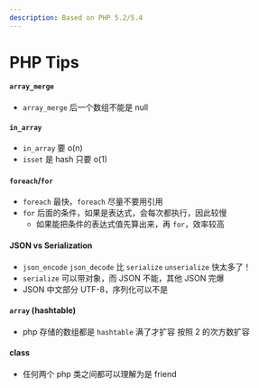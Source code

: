 ```yaml
---
description: Based on PHP 5.2/5.4
---
```


# PHP Tips

#### `array_merge`

- `array_merge` 后一个数组不能是 null

#### `in_array`

- `in_array` 要 o(n)
- `isset` 是 hash 只要 o(1)

#### `foreach`/`for`

- `foreach` 最快，`foreach` 尽量不要用引用
- `for` 后面的条件，如果是表达式，会每次都执行，因此较慢
  - 如果能把条件的表达式值先算出来，再 `for`，效率较高

#### JSON vs Serialization

- `json_encode` `json_decode` 比 `serialize` `unserialize` 快太多了！
- `serialize` 可以带对象，而 JSON 不能，其他 JSON 完爆
- JSON 中文部分 UTF-8，序列化可以不是

#### `array` (hashtable)

- php 存储的数组都是 `hashtable` 满了才扩容 按照 2 的次方数扩容

#### class

- 任何两个 php 类之间都可以理解为是 friend
